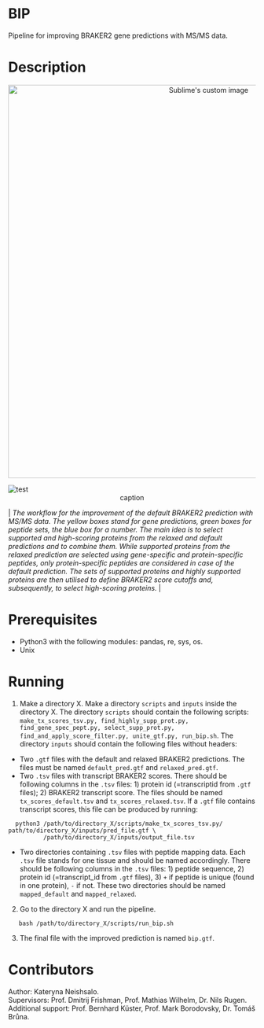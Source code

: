 # BIP
Pipeline for improving BRAKER2 gene predictions with MS/MS data.

# Description

<p align="center">
  <img src="https://user-images.githubusercontent.com/74410771/140317953-2900d6cf-2080-47e8-a9a5-c18f6af55bbb.jpg" height="800" alt="Sublime's custom image"/>
</p>

<span class="img_container center" style="display: block;">
    <img alt="test" src="https://user-images.githubusercontent.com/74410771/140317953-2900d6cf-2080-47e8-a9a5-c18f6af55bbb.jpg" style="display:block; margin-left: auto; margin-right: auto;" title="caption" />
    <span class="img_caption" style="display: block; text-align: center;">caption</span>
</span>

| *The workflow for the improvement of the default BRAKER2 prediction with MS/MS data. The yellow boxes stand for gene predictions, green boxes for peptide sets, the blue box for a number. The main idea is to select supported and high-scoring proteins from the relaxed and default predictions and to combine them. While supported proteins from the relaxed prediction are selected using gene-specific and protein-specific peptides, only protein-specific peptides are considered in case of the default prediction. The sets of supported proteins and highly supported proteins are then utilised to define BRAKER2 score cutoffs and, subsequently, to select high-scoring proteins.* |


# Prerequisites
- Python3 with the following modules: pandas, re, sys, os.
- Unix  

# Running

1. Make a directory X. Make a directory ```scripts``` and ```inputs``` inside the directory X. The directory ```scripts``` should contain the following scripts: ```make_tx_scores_tsv.py, find_highly_supp_prot.py, find_gene_spec_pept.py, select_supp_prot.py, find_and_apply_score_filter.py, unite_gtf.py, run_bip.sh```. The directory ```inputs``` should contain the following files without headers:   
  * Two ```.gtf``` files with the default and relaxed BRAKER2 predictions. The files must be named ```default_pred.gtf``` and ```relaxed_pred.gtf```.
  * Two ```.tsv``` files with transcript BRAKER2 scores. There should be following columns in the ```.tsv``` files: 1) protein id (=transcriptid from ```.gtf``` files); 2) BRAKER2 transcript score. The files should be named ```tx_scores_default.tsv``` and ```tx_scores_relaxed.tsv```. If a ```.gtf``` file contains transcript scores, this file can be produced by running: 
```
  python3 /path/to/directory_X/scripts/make_tx_scores_tsv.py/ path/to/directory_X/inputs/pred_file.gtf \
          /path/to/directory_X/inputs/output_file.tsv
```           
  * Two directories containing ```.tsv``` files with peptide mapping data. Each ```.tsv``` file stands for one tissue and should be named accordingly. There should be following columns in the ```.tsv``` files: 1) peptide sequence, 2) protein id (=transcript_id from ```.gtf``` files), 3) ```+``` if peptide is unique (found in one protein), ```-``` if not. These two directories should be named ```mapped_default``` and ```mapped_relaxed```. 

2. Go to the directory X and run the pipeline.
```
   bash /path/to/directory_X/scripts/run_bip.sh  
```
3. The final file with the improved prediction is named ```bip.gtf```.


# Contributors
Author: Kateryna Neishsalo.  
Supervisors: Prof. Dmitrij Frishman, Prof. Mathias Wilhelm, Dr. Nils Rugen.  
Additional support: Prof. Bernhard Küster, Prof. Mark Borodovsky, Dr. Tomáš Brůna.
